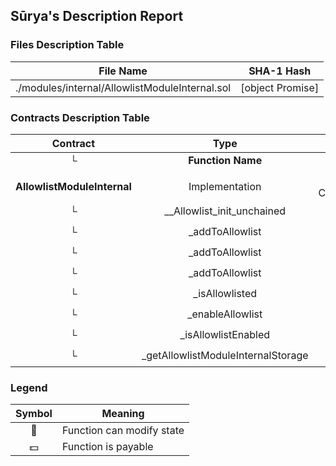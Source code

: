 ## Sūrya's Description Report

### Files Description Table


|  File Name  |  SHA-1 Hash  |
|-------------|--------------|
| ./modules/internal/AllowlistModuleInternal.sol | [object Promise] |


### Contracts Description Table


|  Contract  |         Type        |       Bases      |                  |                 |
|:----------:|:-------------------:|:----------------:|:----------------:|:---------------:|
|     └      |  **Function Name**  |  **Visibility**  |  **Mutability**  |  **Modifiers**  |
||||||
| **AllowlistModuleInternal** | Implementation | Initializable, ContextUpgradeable |||
| └ | __Allowlist_init_unchained | Internal 🔒 | 🛑  | onlyInitializing |
| └ | _addToAllowlist | Internal 🔒 | 🛑  | |
| └ | _addToAllowlist | Internal 🔒 | 🛑  | |
| └ | _addToAllowlist | Internal 🔒 | 🛑  | |
| └ | _isAllowlisted | Internal 🔒 |   | |
| └ | _enableAllowlist | Internal 🔒 | 🛑  | |
| └ | _isAllowlistEnabled | Internal 🔒 |   | |
| └ | _getAllowlistModuleInternalStorage | Internal 🔒 |   | |


### Legend

|  Symbol  |  Meaning  |
|:--------:|-----------|
|    🛑    | Function can modify state |
|    💵    | Function is payable |

